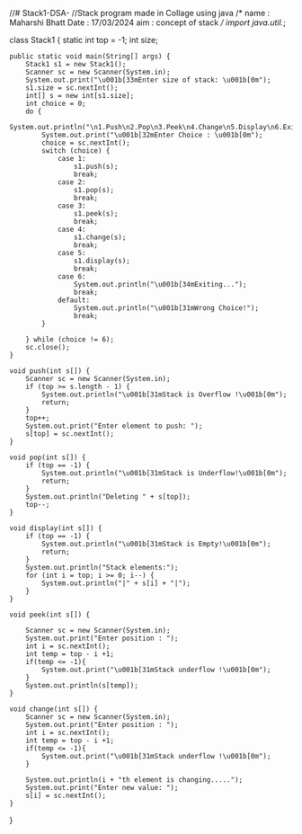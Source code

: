 //# Stack1-DSA-
//Stack program made in Collage using java
/*
name : Maharshi Bhatt
Date : 17/03/2024
aim  : concept of stack 
*/
import java.util.*;

class Stack1 {
    static int top = -1;
    int size;

    public static void main(String[] args) {
        Stack1 s1 = new Stack1();
        Scanner sc = new Scanner(System.in);
        System.out.print("\u001b[33mEnter size of stack: \u001b[0m");
        s1.size = sc.nextInt();
        int[] s = new int[s1.size];
        int choice = 0;
        do {
            System.out.println("\n1.Push\n2.Pop\n3.Peek\n4.Change\n5.Display\n6.Exit");
            System.out.print("\u001b[32mEnter Choice : \u001b[0m");
            choice = sc.nextInt();
            switch (choice) {
                case 1:
                    s1.push(s);
                    break;
                case 2:
                    s1.pop(s);
                    break;
                case 3:
                    s1.peek(s);
                    break;
                case 4:
                    s1.change(s);
                    break;
                case 5:
                    s1.display(s);
                    break;
                case 6:
                    System.out.println("\u001b[34mExiting...");
                    break;
                default:
                    System.out.println("\u001b[31mWrong Choice!");
                    break;
            }

        } while (choice != 6);
        sc.close();
    }

    void push(int s[]) {
        Scanner sc = new Scanner(System.in);
        if (top >= s.length - 1) {
            System.out.println("\u001b[31mStack is Overflow !\u001b[0m");
            return;
        }
        top++;
        System.out.print("Enter element to push: ");
        s[top] = sc.nextInt();
    }

    void pop(int s[]) {
        if (top == -1) {
            System.out.println("\u001b[31mStack is Underflow!\u001b[0m");
            return;
        }
        System.out.println("Deleting " + s[top]);
        top--;
    }

    void display(int s[]) {
        if (top == -1) {
            System.out.println("\u001b[31mStack is Empty!\u001b[0m");
            return;
        }
        System.out.println("Stack elements:");
        for (int i = top; i >= 0; i--) {
            System.out.println("|" + s[i] + "|");
        }
    }

    void peek(int s[]) {

        Scanner sc = new Scanner(System.in);
        System.out.print("Enter position : ");
        int i = sc.nextInt();
        int temp = top - i +1;
        if(temp <= -1){
            System.out.print("\u001b[31mStack underflow !\u001b[0m");
        }
        System.out.println(s[temp]);
    }

    void change(int s[]) {
        Scanner sc = new Scanner(System.in);
        System.out.print("Enter position : ");
        int i = sc.nextInt();
        int temp = top - i +1;
        if(temp <= -1){
            System.out.print("\u001b[31mStack underflow !\u001b[0m");
        }

        System.out.println(i + "th element is changing.....");
        System.out.print("Enter new value: ");
        s[i] = sc.nextInt();
    }
}
